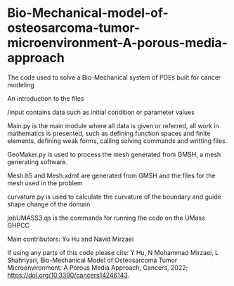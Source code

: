 # Bio-Mechanical-model-of-osteosarcoma-tumor-microenvironment-A-porous-media-approach

The code used to solve a Bio-Mechanical system of PDEs built for cancer modeling

An introduction to the files

/input contains data such as initial condition or parameter values

Main.py is the main module where all data is given or referred, all work in mathematics is presented, such as defining function spaces and finite elements, defining weak forms, calling solving commands and writting files.

GeoMaker.py is used to process the mesh generated from GMSH, a mesh generating software.

Mesh.h5 and Mesh.xdmf are generated from GMSH and the files for the mesh used in the problem

curvature.py is used to calculate the curvature of the boundary and guide shape change of the domain

jobUMASS3.qs is the commands for running the code on the UMass GHPCC

Main contributors: Yu Hu and Navid Mirzaei

If using any parts of this code please cite: 
Y Hu, N Mohammad Mirzaei, L Shahriyari, Bio-Mechanical Model of Osteosarcoma Tumor Microenvironment: A Porous Media Approach, Cancers, 2022; https://doi.org/10.3390/cancers14246143.
